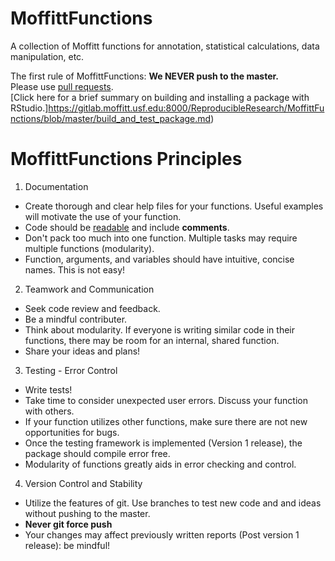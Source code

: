 MoffittFunctions
=============

A collection of Moffitt functions for annotation, statistical calculations, data manipulation, etc.

The first rule of MoffittFunctions: **We NEVER push to the master.**    
Please use [pull requests](https://gitlab.moffitt.usf.edu:8000/ReproducibleResearch/MoffittFunctions/blob/master/pull-request-information.md).    
[Click here for a brief summary on building and installing a package with RStudio.]https://gitlab.moffitt.usf.edu:8000/ReproducibleResearch/MoffittFunctions/blob/master/build_and_test_package.md)


MoffittFunctions Principles
=============

1. Documentation
  * Create thorough and clear help files for your functions. Useful examples will motivate the use of your function. 
  * Code should be [readable](http://adv-r.had.co.nz/Style.html) and include **comments**.
  * Don't pack too much into one function. Multiple tasks may require multiple functions (modularity).
  * Function, arguments, and variables should have intuitive, concise names. This is not easy! 

2. Teamwork and Communication
 * Seek code review and feedback.
 * Be a mindful contributer.
 * Think about modularity. If everyone is writing similar code in their functions, there may be room for an internal,  shared function.
 * Share your ideas and plans!

3. Testing - Error Control
 * Write tests!
 * Take time to consider unexpected user errors. Discuss your function with others.
 * If your function utilizes other functions, make sure there are not new opportunities for bugs.
 * Once the testing framework is implemented (Version 1 release), the package should compile error free.
 * Modularity of functions greatly aids in error checking and control.

4. Version Control and Stability
 * Utilize the features of git. Use branches to test new code and and ideas without pushing to the master.
 * **Never git force push**
 * Your changes may affect previously written reports (Post version 1 release): be mindful!